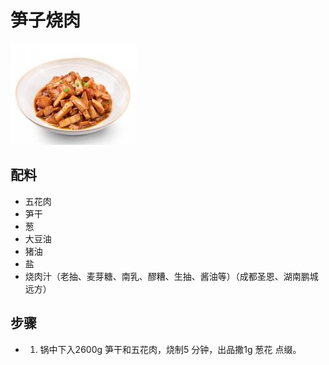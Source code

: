 # 笋子烧肉

![笋子烧肉](../images/笋子烧肉.png)

## 配料

- 五花肉
- 笋干
- 葱
- 大豆油
- 猪油
- 盐
- 烧肉汁（老抽、麦芽糖、南乳、醪糟、生抽、酱油等）（成都圣恩、湖南鹏城远方）

## 步骤

- 1. 锅中下入2600g 笋干和五花肉，烧制5 分钟，出品撒1g 葱花
     点缀。
